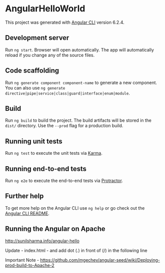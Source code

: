 # AngularHelloWorld

This project was generated with [Angular CLI](https://github.com/angular/angular-cli) version 6.2.4.

## Development server

Run `ng start`. Browser will open automatically. The app will automatically reload if you change any of the source files.

## Code scaffolding

Run `ng generate component component-name` to generate a new component. You can also use `ng generate directive|pipe|service|class|guard|interface|enum|module`.

## Build

Run `ng build` to build the project. The build artifacts will be stored in the `dist/` directory. Use the `--prod` flag for a production build.

## Running unit tests

Run `ng test` to execute the unit tests via [Karma](https://karma-runner.github.io).

## Running end-to-end tests

Run `ng e2e` to execute the end-to-end tests via [Protractor](http://www.protractortest.org/).

## Further help

To get more help on the Angular CLI use `ng help` or go check out the [Angular CLI README](https://github.com/angular/angular-cli/blob/master/README.md).

## Running the Angular on Apache

http://sunilsharma.info/angular-hello

Update - index.html - and add dot (.) in front of (/) in the following line
<base href="./">

Important Note - https://github.com/mgechev/angular-seed/wiki/Deploying-prod-build-to-Apache-2
